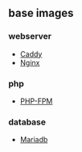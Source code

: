 ## base images
### webserver
- [Caddy](./caddy/README.md)
- [Nginx](./nginx/README.md)
### php
- [PHP-FPM](./php-fpm/README.md)
### database
- [Mariadb](./mariadb/README.md)
